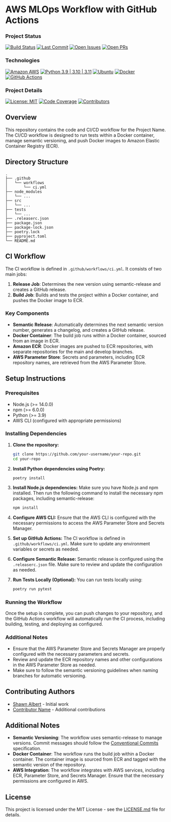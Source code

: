 # AWS MLOps Workflow with GitHub Actions

### Project Status

[![Build Status](https://github.com/shawn-albert/github-actions/workflows/CI%20Workflow/badge.svg)](https://github.com/shawn-albert/github-actions/actions)
[![Last Commit](https://img.shields.io/github/last-commit/shawn-albert/github-actions)](https://github.com/shawn-albert/github-actions/commits/main)
[![Open Issues](https://img.shields.io/github/issues/shawn-albert/github-actions)](https://github.com/shawn-albert/github-actions/issues)
[![Open PRs](https://img.shields.io/github/issues-pr/shawn-albert/github-actions)](https://github.com/shawn-albert/github-actions/pulls)

### Technologies

[![Amazon AWS](https://img.shields.io/badge/Amazon_AWS-FF9900?logo=amazonaws&logoColor=white)](https://aws.amazon.com/)
[![Python 3.9 | 3.10 | 3.11](https://img.shields.io/badge/Python-3.9%20|%203.10%20|%203.11-FFD43B?logo=python&logoColor=blue)](https://www.python.org/)
[![Ubuntu](https://img.shields.io/badge/Ubuntu-E95420?logo=ubuntu&logoColor=white)](https://ubuntu.com/)
[![Docker](https://img.shields.io/badge/Docker-2496ED?logo=docker&logoColor=white)](https://www.docker.com/)
[![GitHub Actions](https://img.shields.io/badge/Github%20Actions-282a2e?logo=githubactions&logoColor=367cfe)](https://github.com/features/actions)

### Project Details

[![License: MIT](https://img.shields.io/badge/License-MIT-yellow)](https://opensource.org/licenses/MIT)
[![Code Coverage](https://img.shields.io/badge/Code%20Coverage-85%25-success)](https://codecov.io/)
[![Contributors](https://img.shields.io/github/contributors/shawn-albert/github-actions)](https://github.com/shawn-albert/github-actions/graphs/contributors)

## Overview

This repository contains the code and CI/CD workflow for the Project Name. The CI/CD workflow is designed to run tests within a Docker container, manage semantic versioning, and push Docker images to Amazon Elastic Container Registry (ECR).

## Directory Structure

```
.
├── .github
│   └── workflows
│       └── ci.yml
├── node_modules
│   └── ...
├── src
│   └── ...
├── tests
│   └── ...
├── .releaserc.json
├── package.json
├── package-lock.json
├── poetry.lock
├── pyproject.toml
└── README.md
```

## CI Workflow

The CI workflow is defined in `.github/workflows/ci.yml`. It consists of two main jobs:

1. **Release Job**: Determines the new version using semantic-release and creates a GitHub release.
2. **Build Job**: Builds and tests the project within a Docker container, and pushes the Docker image to ECR.

### Key Components

- **Semantic Release**: Automatically determines the next semantic version number, generates a changelog, and creates a GitHub release.
- **Docker Container**: The build job runs within a Docker container, sourced from an image in ECR.
- **Amazon ECR**: Docker images are pushed to ECR repositories, with separate repositories for the main and develop branches.
- **AWS Parameter Store**: Secrets and parameters, including ECR repository names, are retrieved from the AWS Parameter Store.

## Setup Instructions

### Prerequisites

- Node.js (>= 14.0.0)
- npm (>= 6.0.0)
- Python (>= 3.9)
- AWS CLI (configured with appropriate permissions)

### Installing Dependencies

1. **Clone the repository:**
   ```bash
   git clone https://github.com/your-username/your-repo.git
   cd your-repo
   ```

2. **Install Python dependencies using Poetry:**
   ```bash
   poetry install
   ```

3. **Install Node.js dependencies:**
   Make sure you have Node.js and npm installed. Then run the following command to install the necessary npm packages, including semantic-release:
   ```bash
   npm install
   ```

4. **Configure AWS CLI:**
   Ensure that the AWS CLI is configured with the necessary permissions to access the AWS Parameter Store and Secrets Manager.

5. **Set up GitHub Actions:**
   The CI workflow is defined in `.github/workflows/ci.yml`. Make sure to update any environment variables or secrets as needed.

6. **Configure Semantic Release:**
   Semantic release is configured using the `.releaserc.json` file. Make sure to review and update the configuration as needed.

7. **Run Tests Locally (Optional):**
   You can run tests locally using:
   ```bash
   poetry run pytest
   ```

### Running the Workflow

Once the setup is complete, you can push changes to your repository, and the GitHub Actions workflow will automatically run the CI process, including building, testing, and deploying as configured.

### Additional Notes

- Ensure that the AWS Parameter Store and Secrets Manager are properly configured with the necessary parameters and secrets.
- Review and update the ECR repository names and other configurations in the AWS Parameter Store as needed.
- Make sure to follow the semantic versioning guidelines when naming branches for automatic versioning.

## Contributing Authors

- [Shawn Albert](https://github.com/shawn-albert) - Initial work
- [Contributor Name](https://github.com/contributor-username) - Additional contributions

## Additional Notes

- **Semantic Versioning**: The workflow uses semantic-release to manage versions. Commit messages should follow the [Conventional Commits](https://www.conventionalcommits.org/) specification.
- **Docker Container**: The workflow runs the build job within a Docker container. The container image is sourced from ECR and tagged with the semantic version of the repository.
- **AWS Integration**: The workflow integrates with AWS services, including ECR, Parameter Store, and Secrets Manager. Ensure that the necessary permissions are configured in AWS.

## License

This project is licensed under the MIT License - see the [LICENSE.md](LICENSE.md) file for details.
